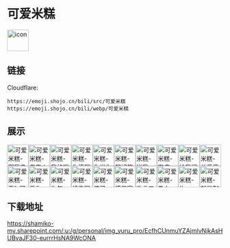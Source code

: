 # 可爱米糕
<img src="https://emoji.shojo.cn/bili/src/可爱米糕/icon.png" width="50" height="50" alt="icon">

## 链接
Cloudflare:
```
https://emoji.shojo.cn/bili/src/可爱米糕
https://emoji.shojo.cn/bili/webp/可爱米糕
```
## 展示
<img src="https://emoji.shojo.cn/bili/src/可爱米糕/可爱米糕-那我走.png" width="50" height="50" alt="可爱米糕-那我走"><img src="https://emoji.shojo.cn/bili/src/可爱米糕/可爱米糕-老实人.png" width="50" height="50" alt="可爱米糕-老实人"><img src="https://emoji.shojo.cn/bili/src/可爱米糕/可爱米糕-我的锅.png" width="50" height="50" alt="可爱米糕-我的锅"><img src="https://emoji.shojo.cn/bili/src/可爱米糕/可爱米糕-你清醒一点.png" width="50" height="50" alt="可爱米糕-你清醒一点"><img src="https://emoji.shojo.cn/bili/src/可爱米糕/可爱米糕-你讲你讲.png" width="50" height="50" alt="可爱米糕-你讲你讲"><img src="https://emoji.shojo.cn/bili/src/可爱米糕/可爱米糕-超好笑.png" width="50" height="50" alt="可爱米糕-超好笑"><img src="https://emoji.shojo.cn/bili/src/可爱米糕/可爱米糕-送我.png" width="50" height="50" alt="可爱米糕-送我"><img src="https://emoji.shojo.cn/bili/src/可爱米糕/可爱米糕-有病.png" width="50" height="50" alt="可爱米糕-有病"><img src="https://emoji.shojo.cn/bili/src/可爱米糕/可爱米糕-给我闭嘴.png" width="50" height="50" alt="可爱米糕-给我闭嘴"><img src="https://emoji.shojo.cn/bili/src/可爱米糕/可爱米糕-关爱傻子.png" width="50" height="50" alt="可爱米糕-关爱傻子"><img src="https://emoji.shojo.cn/bili/src/可爱米糕/可爱米糕-无fa可说.png" width="50" height="50" alt="可爱米糕-无fa可说"><img src="https://emoji.shojo.cn/bili/src/可爱米糕/可爱米糕-爱你.png" width="50" height="50" alt="可爱米糕-爱你"><img src="https://emoji.shojo.cn/bili/src/可爱米糕/可爱米糕-生气.png" width="50" height="50" alt="可爱米糕-生气"><img src="https://emoji.shojo.cn/bili/src/可爱米糕/可爱米糕-请撤回.png" width="50" height="50" alt="可爱米糕-请撤回"><img src="https://emoji.shojo.cn/bili/src/可爱米糕/可爱米糕-佛了.png" width="50" height="50" alt="可爱米糕-佛了"><img src="https://emoji.shojo.cn/bili/src/可爱米糕/可爱米糕-感恩家银.png" width="50" height="50" alt="可爱米糕-感恩家银"><img src="https://emoji.shojo.cn/bili/src/可爱米糕/可爱米糕-欲言又止.png" width="50" height="50" alt="可爱米糕-欲言又止"><img src="https://emoji.shojo.cn/bili/src/可爱米糕/可爱米糕-告白.png" width="50" height="50" alt="可爱米糕-告白"><img src="https://emoji.shojo.cn/bili/src/可爱米糕/可爱米糕-牛.png" width="50" height="50" alt="可爱米糕-牛"><img src="https://emoji.shojo.cn/bili/src/可爱米糕/可爱米糕-就是TA.png" width="50" height="50" alt="可爱米糕-就是TA">

## 下载地址

https://shamiko-my.sharepoint.com/:u:/g/personal/img_yuru_pro/EcfhCUnmuYZAjmlvNjkAsHUBvaJF30-eurrrHsNA9WcONA